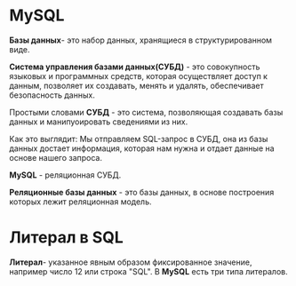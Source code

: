 # MySQL

**Базы данных**- это набор данных, хранящиеся в структурированном виде.

**Система управления базами данных(СУБД)** - это совокупность языковых и программных средств, которая осуществляет доступ к данным, позволяет их создавать, менять и удалять, обеспечивает безопасность данных.

Простыми словами **СУБД** - это система, позволяющая создавать базы данных и манипуоировать сведениями из них.

Как это выглядит: Мы отправляем SQL-запрос в СУБД, она из базы данных достает информация, которая нам нужна и отдает данные на основе нашего запроса.

**MySQL** - реляционная СУБД.

**Реляционные базы данных** - это базы данных, в основе построения которых лежит реляционная модель.

# Литерал в SQL 

**Литерал**- указанное явным образом фиксированное значение, например число 12 или строка "SQL".
В **MySQL** есть три типа литералов.
